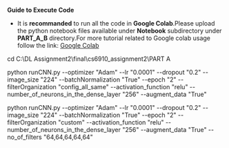 

**Guide to Execute Code**
- It is **recommanded** to run all the code in **Google Colab**.Please upload the python notebook files available under **Notebook** subdirectory under **PART_A_B** directory.For more tutorial related to Google colab usage follow the link: [Google Colab](https://colab.research.google.com/)


cd C:\DL Assignment2\final\cs6910_assignment2\PART A

python runCNN.py --optimizer "Adam" --lr "0.0001" --dropout "0.2" --image_size "224" --batchNormalization "True" --epoch "2" --filterOrganization "config_all_same" --activation_function "relu" --number_of_neurons_in_the_dense_layer "256" --augment_data "True" 



python runCNN.py --optimizer "Adam" --lr "0.0001" --dropout "0.2" --image_size "224" --batchNormalization "True" --epoch "2" --filterOrganization "custom" --activation_function "relu" --number_of_neurons_in_the_dense_layer "256" --augment_data "True" --no_of_filters "64,64,64,64,64"
